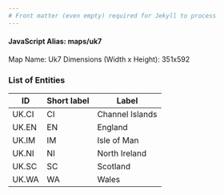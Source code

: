 ```yaml
---
# Front matter (even empty) required for Jekyll to process
---
```


#### JavaScript Alias: maps/uk7

Map Name: Uk7
Dimensions (Width x Height): 351x592





### List of Entities

ID | Short label | Label
---|---|---|
UK.CI|CI|Channel Islands
UK.EN|EN|England
UK.IM|IM|Isle of Man
UK.NI|NI|North Ireland
UK.SC|SC|Scotland
UK.WA|WA|Wales

